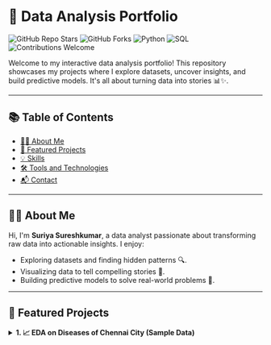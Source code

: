 # 🚀 Data Analysis Portfolio  

![GitHub Repo Stars](https://img.shields.io/github/stars/your-username/your-repository-name?style=social)
![GitHub Forks](https://img.shields.io/github/forks/your-username/your-repository-name?style=social)
![Python](https://img.shields.io/badge/Python-3.8%2B-blue)
![SQL](https://img.shields.io/badge/SQL-PostgreSQL-lightblue)
![Contributions Welcome](https://img.shields.io/badge/Contributions-Welcome-brightgreen)

Welcome to my interactive data analysis portfolio! This repository showcases my projects where I explore datasets, uncover insights, and build predictive models. It's all about turning data into stories 📊✨.

---

## 📚 Table of Contents
- [🧑‍💻 About Me](#about-me)
- [📂 Featured Projects](#featured-projects)
- [💡 Skills](#skills)
- [🛠️ Tools and Technologies](#tools-and-technologies)
- [📬 Contact](#contact)

---

## 🧑‍💻 About Me
Hi, I'm **Suriya Sureshkumar**, a data analyst passionate about transforming raw data into actionable insights. I enjoy:
- Exploring datasets and finding hidden patterns 🔍.  
- Visualizing data to tell compelling stories 🎨.  
- Building predictive models to solve real-world problems 🤖.  

---

## 📂 Featured Projects

<details>
<summary><b>1. 📈 EDA on Diseases of Chennai City (Sample Data)</b></summary>

**Description**:  
**Skills Demonstrated**: Analytical Skills, Data Visualization,
**Tools Used**: Python, Pandas, Matplotlib, Statsmodels.  

**Highlights**:
-Found the patterns of disaese occcurence in human.
-Found preventions on it.

[🔗 View Project](#)

---

## 💡 Skills
🎯 **Data Manipulation**: Cleaning, transforming, and preprocessing data.  
📊 **Visualization**: Creating compelling visuals using Python libraries.  
📈 **Statistical Analysis**: Hypothesis testing, A/B testing, regression models.  
🤖 **Machine Learning**: Building predictive and clustering models.  

---

## 🛠️ Tools and Technologies
| **Category**       | **Tools**                             |
|---------------------|---------------------------------------|
| Programming         | Python, SQL                          |
| Libraries/Frameworks| Pandas, NumPy, Scikit-learn, Seaborn |
| Databases           | MySQL                               |
| Visualization Tools | Power BI                            |
| Other Tools         | Excel                               |

---

## 📬 Contact
📧 **Email**: [240171.ad@rmkec.ac.in](mailto:your.email@example.com)  
🌐 **Portfolio**: [suriyasureshkumarportfolio.com/INDEX.html](#)  
💼 **LinkedIn**: [linkedin.com/in/suriya-sureshkumar-653b48328](#)  

---

